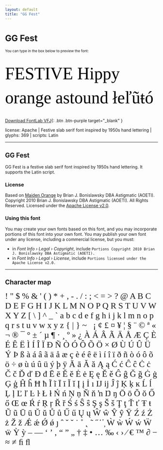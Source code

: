 ```yaml
---
layout: default
title: "GG Fest"
---
```


# GG Fest

<small>You can type in the box below to preview the font:</small>

<div contenteditable="true" style="font-family: 'GG Fest'; font-size: 4em; color:black; margin: 0.5em 0 0.5em 0; line-height: 1.4em;">
FESTIVE Hippy orange astound łeľũŧó
</div>

[Download FontLab VFJ](https://downgit.github.io/#/home?url=https://github.com/fontlabcom/getgo-fonts/blob/main/getgo-fonts/apache/fest/fest.vfj){: .btn .btn-purple target="_blank" }

license: Apache \| Festive slab serif font inspired by 1950s hand lettering \| glyphs: 369 \| scripts: Latin

---


## GG Fest

GG Fest is a festive slab serif font inspired by 1950s hand lettering. It supports the Latin script.

### License

Based on [Maiden Orange](https://github.com/google/fonts/tree/main/apache/maidenorange) by Brian J. Bonislawsky DBA Astigmatic (AOETI). Copyright 2010 Brian J. Bonislawsky DBA Astigmatic (AOETI). All Rights Reserved. Licensed under the [Apache License v2.0](https://www.apache.org/licenses/LICENSE-2.0.txt).

### Using this font

You may create your own fonts based on this font, and you may incorporate portions of this font into your own font. You may publish your own font under any license, including a commercial license, but you must:

- in _Font Info › Legal › Copyright_, include `Portions Copyright 2010 Brian J. Bonislawsky DBA Astigmatic (AOETI).`
- in _Font Info › Legal › License_, include `Portions licensed under the Apache License v2.0.`


---

## Character map

<div style="font-family: 'GG Fest'; font-size: 2em;">
! " $ % & ' ( ) * + , - . / : ; < = > ? @ A B C D E F G H I J K L M N O P Q R S T U V W X Y Z [ \ ] ^ _ ` a b c d e f g h i j k l m n o p q r s t u v w x y z { | } ~   ¡ ¢ £ ¤ ¥ ¦ § ¨ © ª « ¬ ® ¯ ° ± ´ µ ¶ · ¸ º » ¿ À Á Â Ã Ä Å Æ Ç È É Ê Ë Ì Í Î Ï Ð Ñ Ò Ó Ô Õ Ö × Ø Ù Ú Û Ü Ý Þ ß à á â ã ä å æ ç è é ê ë ì í î ï ð ñ ò ó ô õ ö ÷ ø ù ú û ü ý þ ÿ Ā ā Ă ă Ą ą Ć ć Ĉ ĉ Ċ ċ Č č Ď ď Đ đ Ē ē Ĕ ĕ Ė ė Ę ę Ě ě Ĝ ĝ Ğ ğ Ġ ġ Ģ ģ Ĥ ĥ Ħ ħ Ĩ ĩ Ī ī Ĭ ĭ Į į İ ı Ĳ ĳ Ĵ ĵ Ķ ķ ĸ Ĺ ĺ Ļ ļ Ľ ľ Ŀ ŀ Ł ł Ń ń Ņ ņ Ň ň ŉ Ŋ ŋ Ō ō Ŏ ŏ Ő ő Œ œ Ŕ ŕ Ŗ ŗ Ř ř Ś ś Ŝ ŝ Ş ş Š š Ţ ţ Ť ť Ŧ ŧ Ũ ũ Ū ū Ŭ ŭ Ů ů Ű ű Ų ų Ŵ ŵ Ŷ ŷ Ÿ Ź ź Ż ż Ž ž Ǽ ǽ Ǿ ǿ ȷ ˆ ˇ ˘ ˙ ˚ ˛ ˜ ˝ ̒ ̕ ̦ Ẁ ẁ Ẃ ẃ Ẅ ẅ Ỳ ỳ – — ‘ ’ ‚ “ ” „ † ‡ • … ‰ ‹ › ⁄ € ™ ∂ − ≈ ≠ ﬁ ﬂ
</div>

